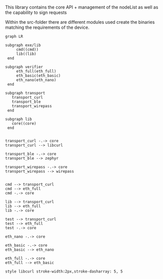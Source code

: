 This library contains the core API + management of the nodeList as well as the capability to sign requests

Within the src-folder there are different modules used create the binaries matching the requirements of the device.

```mermaid
graph LR

subgraph exe/lib
     cmd((cmd))
     lib((lib)
 end

subgraph verifier
     eth_full(eth_full)
     eth_basic(eth_basic)
     eth_nano(eth_nano)
 end

subgraph transport
   transport_curl
   transport_ble
   transport_wirepass
 end

subgraph lib
   core((core)
 end


transport_curl -.-> core
transport_curl --> libcurl

transport_ble -.-> core
transport_ble --> zephyr

transport_wirepass -.-> core
transport_wirepass --> wirepass


cmd --> transport_curl
cmd --> eth_full
cmd -.-> core

lib --> transport_curl
lib --> eth_full
lib -.-> core

test --> transport_curl
test --> eth_full
test -.-> core

eth_nano -.-> core

eth_basic -.-> core
eth_basic --> eth_nano

eth_full -.-> core
eth_full --> eth_basic

style libcurl stroke-width:2px,stroke-dasharray: 5, 5

```
